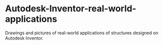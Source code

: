 # Autodesk-Inventor-real-world-applications
Drawings and pictures of real-world applications of structures designed on Autodesk Inventor.
